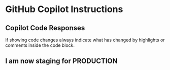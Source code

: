 # GitHub Copilot Instructions

## Copilot Code Responses

If showing code changes always indicate what has changed by highlights or comments inside the code block.

## I am now staging for PRODUCTION


